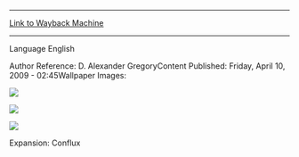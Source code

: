 
---
[Link to Wayback Machine](https://web.archive.org/web/20141231224732/http://magic.wizards.com/en/articles/wallpapers/nicol-bolas-planeswalker)

[_metadata_:generator]:- "Drupal 7 (http://drupal.org)"
[_metadata_:node]:- "322371"
[_metadata_:source]:- "article"
[_metadata_:title]:- "Nicol Bolas, Planeswalker"
[_metadata_:wayback_capture_timestamp]:- "2014-12-31 22:47:32"
[_metadata_:wayback_raw_url]:- "https://web.archive.org/web/20141231224732id_/http://magic.wizards.com/en/articles/wallpapers/nicol-bolas-planeswalker"
[_metadata_:wayback_url]:- "http://magic.wizards.com/en/articles/wallpapers/nicol-bolas-planeswalker"
---



Language 
 English

Author Reference: D. Alexander GregoryContent Published: Friday, April 10, 2009 - 02:45Wallpaper Images: 

[![](http://magic.wizards.com/sites/mtg/files/styles/large/public/images/wallpaper/WP_NicolBolasPlaneswalker_2560x1600.jpg?itok=Fhd6bP8A)](http://magic.wizards.com/sites/mtg/files/images/wallpaper/WP_NicolBolasPlaneswalker_2560x1600.jpg) 



[![](http://magic.wizards.com/sites/mtg/files/styles/large/public/images/wallpaper/WP_NicolBolasPlaneswalker_1280x960.jpg?itok=URdDrC5N)](http://magic.wizards.com/sites/mtg/files/images/wallpaper/WP_NicolBolasPlaneswalker_1280x960.jpg) 



[![](http://magic.wizards.com/sites/mtg/files/styles/large/public/images/wallpaper/WP_NicolBolasPlaneswalker_320x480.jpg?itok=Vlmc8-I8)](http://magic.wizards.com/sites/mtg/files/images/wallpaper/WP_NicolBolasPlaneswalker_320x480.jpg) 

Expansion: Conflux  

 
